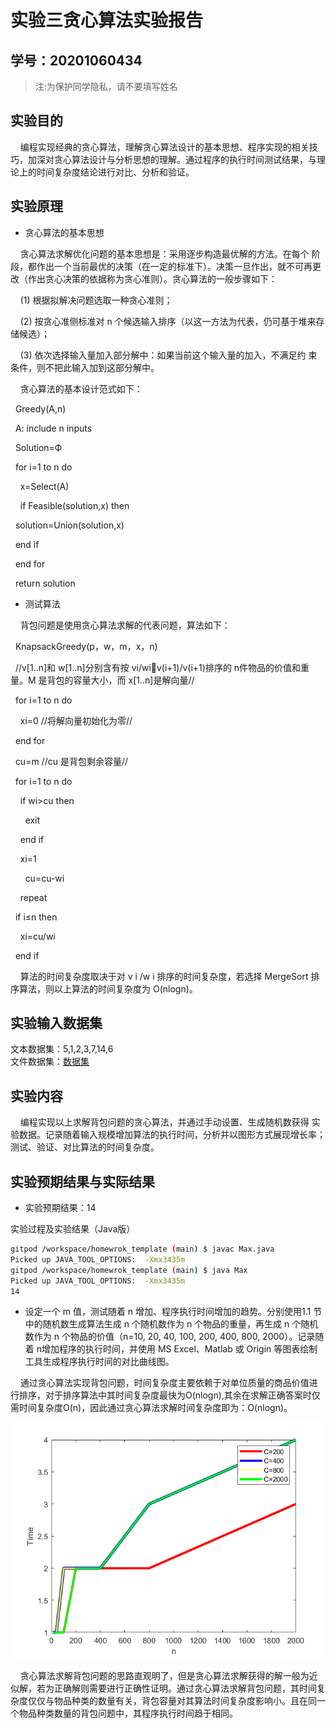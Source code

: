 # 实验三贪心算法实验报告

## 学号：20201060434

>注:为保护同学隐私，请不要填写姓名

## 实验目的

&nbsp;&nbsp;&nbsp;&nbsp;编程实现经典的贪心算法，理解贪心算法设计的基本思想、程序实现的相关技巧，加深对贪心算法设计与分析思想的理解。通过程序的执行时间测试结果，与理论上的时间复杂度结论进行对比、分析和验证。

## 实验原理

+ 贪心算法的基本思想
  
&nbsp;&nbsp;&nbsp;&nbsp;贪心算法求解优化问题的基本思想是：采用逐步构造最优解的方法。在每个
阶段，都作出一个当前最优的决策（在一定的标准下）。决策一旦作出，就不可再更改（作出贪心决策的依据称为贪心准则）。贪心算法的一般步骤如下：

&nbsp;&nbsp;&nbsp;&nbsp;(1) 根据拟解决问题选取一种贪心准则；

&nbsp;&nbsp;&nbsp;&nbsp;(2) 按贪心准侧标准对 n 个候选输入排序（以这一方法为代表，仍可基于堆来存储候选）；

&nbsp;&nbsp;&nbsp;&nbsp;(3) 依次选择输入量加入部分解中：如果当前这个输入量的加入，不满足约
束条件，则不把此输入加到这部分解中。

&nbsp;&nbsp;&nbsp;&nbsp;贪心算法的基本设计范式如下：

&nbsp;&nbsp;Greedy(A,n)

&nbsp;&nbsp;A: include n inputs

&nbsp;&nbsp;Solution=Ф

&nbsp;&nbsp;for i=1 to n do

&nbsp;&nbsp;&nbsp;&nbsp;x=Select(A)

&nbsp;&nbsp;&nbsp;&nbsp;if Feasible(solution,x) then

&nbsp;&nbsp;solution=Union(solution,x)

&nbsp;&nbsp;end if

&nbsp;&nbsp;end for

&nbsp;&nbsp;return solution

+ 测试算法
  
&nbsp;&nbsp;&nbsp;&nbsp;背包问题是使用贪心算法求解的代表问题，算法如下：

&nbsp;&nbsp;KnapsackGreedy(p，w，m，x，n)

&nbsp;&nbsp;//v[1..n]和 w[1..n]分别含有按 vi/wiv(i+1)/v(i+1)排序的 n件物品的价值和重量。M 是背包的容量大小，而 x[1..n]是解向量//

&nbsp;&nbsp;for i=1 to n do

&nbsp;&nbsp;&nbsp;&nbsp;xi=0 //将解向量初始化为零//

&nbsp;&nbsp;end for

&nbsp;&nbsp;cu=m //cu 是背包剩余容量//

&nbsp;&nbsp;for i=1 to n do

&nbsp;&nbsp;&nbsp;&nbsp;if wi>cu then

&nbsp;&nbsp;&nbsp;&nbsp;&nbsp;&nbsp;exit

&nbsp;&nbsp;&nbsp;&nbsp;end if

&nbsp;&nbsp;&nbsp;&nbsp;xi=1

&nbsp;&nbsp;&nbsp;&nbsp;&nbsp;&nbsp;cu=cu-wi

&nbsp;&nbsp;&nbsp;&nbsp;repeat

&nbsp;&nbsp;if i≤n then

&nbsp;&nbsp;&nbsp;&nbsp;xi=cu/wi

&nbsp;&nbsp;end if

&nbsp;&nbsp;&nbsp;&nbsp;算法的时间复杂度取决于对 v i /w i 排序的时间复杂度，若选择 MergeSort 排序算法，则以上算法的时间复杂度为 O(nlogn)。  

## 实验输入数据集

文本数据集：5,1,2,3,7,14,6  
文件数据集：[数据集](./data/list.txt)

## 实验内容

&nbsp;&nbsp;&nbsp;&nbsp;编程实现以上求解背包问题的贪心算法，并通过手动设置、生成随机数获得
实验数据。记录随着输入规模增加算法的执行时间，分析并以图形方式展现增长率；测试、验证、对比算法的时间复杂度。

## 实验预期结果与实际结果

+ 实验预期结果：14

实验过程及实验结果（Java版）

```bash
gitpod /workspace/homewrok_template (main) $ javac Max.java
Picked up JAVA_TOOL_OPTIONS:  -Xmx3435m
gitpod /workspace/homewrok_template (main) $ java Max
Picked up JAVA_TOOL_OPTIONS:  -Xmx3435m
14
```

+ 设定一个 m 值，测试随着 n 增加、程序执行时间增加的趋势。分别使用1.1 节中的随机数生成算法生成 n 个随机数作为 n 个物品的重量，再生成 n 个随机数作为 n 个物品的价值（n=10, 20, 40, 100, 200, 400, 800, 2000）。记录随着 n增加程序的执行时间，并使用 MS Excel、Matlab 或 Origin 等图表绘制工具生成程序执行时间的对比曲线图。

&nbsp;&nbsp;&nbsp;&nbsp;通过贪心算法实现背包问题，时间复杂度主要依赖于对单位质量的商品价值进行排序，对于排序算法中其时间复杂度最快为O(nlogn),其余在求解正确答案时仅需时间复杂度O(n)，因此通过贪心算法求解时间复杂度即为：O(nlogn)。

![贪心算法求解背包问题时间复杂度](贪心法实现背包问题.png)

&nbsp;&nbsp;&nbsp;&nbsp;贪心算法求解背包问题的思路直观明了，但是贪心算法求解获得的解一般为近似解，若为正确解则需要进行正确性证明。通过贪心算法求解背包问题，其时间复杂度仅仅与物品种类的数量有关，背包容量对其算法时间复杂度影响小。且在同一个物品种类数量的背包问题中，其程序执行时间趋于相同。
